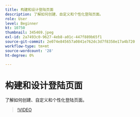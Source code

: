 ```yaml
---
title: 构建和设计登陆页面
description: 了解如何创建、自定义和个性化登陆页面。
role: User
level: Beginner
kt: 10750
thumbnail: 345469.jpeg
exl-id: 2a7493c0-9627-4eb8-a01c-447f889b65f1
source-git-commit: 2e074e845657a0841e762dc3d7f8358e17a4b720
workflow-type: tm+mt
source-wordcount: '28'
ht-degree: 0%

---
```


# 构建和设计登陆页面

了解如何创建、自定义和个性化登陆页面。

>[!VIDEO](https://video.tv.adobe.com/v/345469/?quality=12&learn=on)
